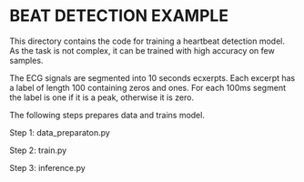 # BEAT DETECTION EXAMPLE

This directory contains the code for training a heartbeat detection model. As the task is not complex, it can be trained with high accuracy on few samples.

The ECG signals are segmented into 10 seconds ecxerpts. Each excerpt has a label of length 100 containing zeros and ones. For each 100ms segment the label is one if it is a peak, otherwise it is zero.

The following steps prepares data and trains model.

Step 1: data_preparaton.py

Step 2: train.py

Step 3: inference.py

